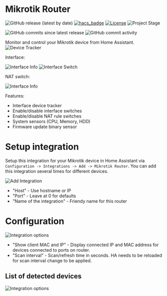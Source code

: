 # Mikrotik Router
![GitHub release (latest by date)](https://img.shields.io/github/v/release/tomaae/homeassistant-mikrotik_router?style=plastic)
[![hacs_badge](https://img.shields.io/badge/HACS-Custom-orange.svg?style=plastic)](https://github.com/custom-components/hacs)
[![License](https://img.shields.io/github/license/tomaae/homeassistant-mikrotik_router?style=plastic)](LICENSE.md)
![Project Stage](https://img.shields.io/badge/project%20stage-development-yellow.svg?style=plastic)

![GitHub commits since latest release](https://img.shields.io/github/commits-since/tomaae/homeassistant-mikrotik_router/latest?style=plastic)
![GitHub commit activity](https://img.shields.io/github/commit-activity/m/tomaae/homeassistant-mikrotik_router?style=plastic)


Monitor and control your Mikrotik device from Home Assistant.
![Device Tracker](https://raw.githubusercontent.com/tomaae/homeassistant-mikrotik_router/master/docs/assets/images/ui/device_tracker.png)


Interface:

![Interface Info](https://raw.githubusercontent.com/tomaae/homeassistant-mikrotik_router/master/docs/assets/images/ui/interface.png)
![Interface Switch](https://raw.githubusercontent.com/tomaae/homeassistant-mikrotik_router/master/docs/assets/images/ui/interface_switch.png)


NAT switch:

![Interface Info](https://raw.githubusercontent.com/tomaae/homeassistant-mikrotik_router/master/docs/assets/images/ui/nat.png)


Features:
 * Interface device tracker
 * Enable/disable interface switches
 * Enable/disable NAT rule switches
 * System sensors (CPU, Memory, HDD)
 * Firmware update binary sensor

# Setup integration
Setup this integration for your Mikrotik device in Home Assistant via `Configuration -> Integrations -> Add -> Mikrotik Router`.
You can add this integration several times for different devices.

![Add Integration](https://raw.githubusercontent.com/tomaae/homeassistant-mikrotik_router/master/docs/assets/images/ui/setup_integration.png)
* "Host" - Use hostname or IP
* "Port" - Leave at 0 for defaults
* "Name of the integration" - Friendy name for this router

# Configuration
![Integration options](https://raw.githubusercontent.com/tomaae/homeassistant-mikrotik_router/master/docs/assets/images/ui/integration_options.png)
* "Show client MAC and IP" - Display connected IP and MAC address for devices connected to ports on router.
* "Scan interval" - Scan/refresh time in seconds. HA needs to be reloaded for scan interval change to be applied.

## List of detected devices
![Integration options](https://raw.githubusercontent.com/tomaae/homeassistant-mikrotik_router/master/docs/assets/images/ui/integration_devices.png)
